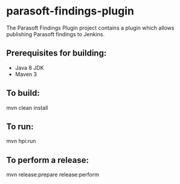 # parasoft-findings-plugin

The Parasoft Findings Plugin project contains a plugin which allows publishing Parasoft findings to Jenkins.

Prerequisites for building:
--------------------------
 - Java 8 JDK
 - Maven 3

To build:
---------

mvn clean install

To run:
-------

mvn hpi:run


To perform a release:
--------------------

mvn release:prepare release:perform
